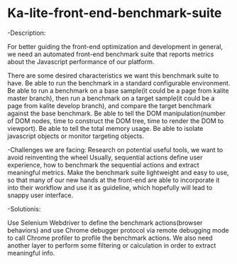 # Ka-lite-front-end-benchmark-suite
-Description:

For better guiding the front-end optimization and development in general, we need an automated front-end benchmark suite that reports metrics about the Javascript performance of our platform.

There are some desired characteristics we want this benchmark suite to have.
Be able to run the benchmark in a standard configurable environment.
Be able to run a benchmark on a base sample(it could be a page from kalite master branch), then run a benchmark on a target sample(it could be a page from kalite develop branch), and compare the target benchmark against the base benchmark.
Be able to tell the DOM manipulation(number of DOM nodes, time to construct the DOM tree, time to render the DOM to viewport).
Be able to tell the total memory usage.
Be able to isolate javascript objects or monitor targeting objects.

-Challenges we are facing:
Research on potential useful tools, we want to avoid reinventing the wheel
Usually, sequential actions define user experience, how to benchmark the sequential actions and extract meaningful metrics.
Make the benchmark suite lightweight and easy to use, so that many of our new hands at the front-end are able to incorporate it into their workflow and use it as guideline, which hopefully will lead to snappy user interface.

-Solutionis:

Use Selenium Webdriver to define the benchmark actions(browser behaviors) and use Chrome debugger protocol via remote debugging mode to call Chrome profiler to profile the benchmark actions. We also need another layer to perform some filtering or calculation in order to extract meaningful info.
